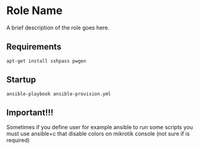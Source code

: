 Role Name
=========

A brief description of the role goes here.

Requirements
------------

```
apt-get install sshpass pwgen
```

Startup
------------
```
ansible-playbook ansible-provision.yml
```

Important!!!
------------
Sometimes if you define user for example ansible to run some scripts you must use ansible+c that disable colors on mikrotik console (not sure if is required)
